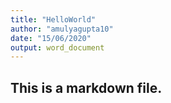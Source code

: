 ```yaml
---
title: "HelloWorld"
author: "amulyagupta10"
date: "15/06/2020"
output: word_document
---
```

## This is a markdown file.
